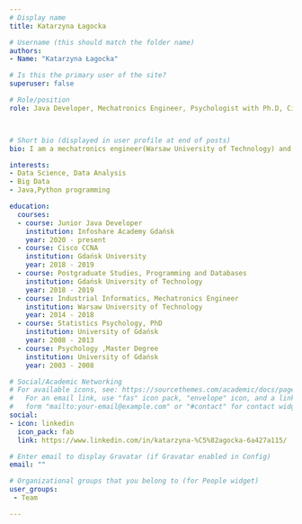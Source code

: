 ```yaml
---
# Display name
title: Katarzyna Łagocka

# Username (this should match the folder name)
authors:
- Name: "Katarzyna Łagocka"

# Is this the primary user of the site?
superuser: false

# Role/position
role: Java Developer, Mechatronics Engineer, Psychologist with Ph.D, Cisco Network Administrator



# Short bio (displayed in user profile at end of posts)
bio: I am a mechatronics engineer(Warsaw University of Technology) and I have Ph.D in Psychology(University of Gdańsk)

interests:
- Data Science, Data Analysis
- Big Data
- Java,Python programming

education:
  courses:
  - course: Junior Java Developer
    institution: Infoshare Academy Gdańsk 
    year: 2020 - present
  - course: Cisco CCNA 
    institution: Gdańsk University 
    year: 2018 - 2019
  - course: Postgraduate Studies, Programming and Databases  
    institution: Gdańsk University of Technology
    year: 2018 - 2019
  - course: Industrial Informatics, Mechatronics Engineer 
    institution: Warsaw University of Technology
    year: 2014 - 2018
  - course: Statistics Psychology, PhD
    institution: University of Gdańsk
    year: 2008 - 2013
  - course: Psychology ,Master Degree
    institution: University of Gdańsk
    year: 2003 - 2008

# Social/Academic Networking
# For available icons, see: https://sourcethemes.com/academic/docs/page-builder/#icons
#   For an email link, use "fas" icon pack, "envelope" icon, and a link in the
#   form "mailto:your-email@example.com" or "#contact" for contact widget.
social:
- icon: linkedin
  icon_pack: fab
  link: https://www.linkedin.com/in/katarzyna-%C5%82agocka-6a427a115/

# Enter email to display Gravatar (if Gravatar enabled in Config)
email: ""

# Organizational groups that you belong to (for People widget)
user_groups:
 - Team

---
```


